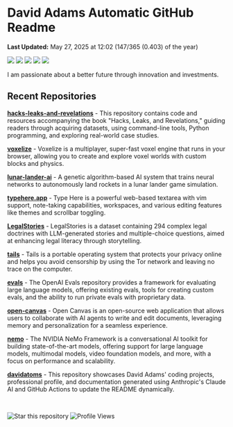 # David Adams Automatic GitHub Readme

<p align="left"><b>Last Updated:</b> <!-- last_updated starts -->May 27, 2025 at 12:02 (147/365 (0.403) of the year)<!-- last_updated ends -->
</p>

<p align="left">
  <img src="https://img.shields.io/badge/Python-3776AB?style=flat&logo=python&logoColor=white" />
  <img src="https://img.shields.io/badge/Go-00ADD8?style=flat&logo=go&logoColor=white" />
  <img src="https://img.shields.io/badge/Rust-000000?style=flat&logo=rust&logoColor=white" />
  <img src="https://img.shields.io/badge/React-20232A?style=flat&logo=react&logoColor=61DAFB" />
  <img src="https://img.shields.io/badge/Bash-4EAA25?style=flat&logo=gnu-bash&logoColor=white" />
</p>

I am passionate about a better future through innovation and investments. 

## Recent Repositories
<!-- recent_repos starts -->
[**hacks-leaks-and-revelations**](https://github.com/davidatoms/hacks-leaks-and-revelations) - This repository contains code and resources accompanying the book "Hacks, Leaks, and Revelations," guiding readers through acquiring datasets, using command-line tools, Python programming, and exploring real-world case studies.

[**voxelize**](https://github.com/davidatoms/voxelize) - Voxelize is a multiplayer, super-fast voxel engine that runs in your browser, allowing you to create and explore voxel worlds with custom blocks and physics.

[**lunar-lander-ai**](https://github.com/davidatoms/lunar-lander-ai) - A genetic algorithm-based AI system that trains neural networks to autonomously land rockets in a lunar lander game simulation.

[**typehere.app**](https://github.com/davidatoms/typehere.app) - Type Here is a powerful web-based textarea with vim support, note-taking capabilities, workspaces, and various editing features like themes and scrollbar toggling.

[**LegalStories**](https://github.com/davidatoms/LegalStories) - LegalStories is a dataset containing 294 complex legal doctrines with LLM-generated stories and multiple-choice questions, aimed at enhancing legal literacy through storytelling.

[**tails**](https://github.com/davidatoms/tails) - Tails is a portable operating system that protects your privacy online and helps you avoid censorship by using the Tor network and leaving no trace on the computer.

[**evals**](https://github.com/davidatoms/evals) - The OpenAI Evals repository provides a framework for evaluating large language models, offering existing evals, tools for creating custom evals, and the ability to run private evals with proprietary data.

[**open-canvas**](https://github.com/davidatoms/open-canvas) - Open Canvas is an open-source web application that allows users to collaborate with AI agents to write and edit documents, leveraging memory and personalization for a seamless experience.

[**nemo**](https://github.com/davidatoms/nemo) - The NVIDIA NeMo Framework is a conversational AI toolkit for building state-of-the-art models, offering support for large language models, multimodal models, video foundation models, and more, with a focus on performance and scalability.

[**davidatoms**](https://github.com/davidatoms/davidatoms) - This repository showcases David Adams' coding projects, professional profile, and documentation generated using Anthropic's Claude AI and GitHub Actions to update the README dynamically.
<!-- recent_repos ends -->

<br>

![Star this repository](https://img.shields.io/badge/Star%20this%20repository-FFDD00?style=flat&logo=github&logoColor=white)
![Profile Views](https://komarev.com/ghpvc/?username=davidatoms&style=flat&color=blue&label=Views)
